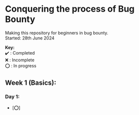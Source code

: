 # Conquering the process of Bug Bounty
Making this repository for beginners in bug bounty.   
Started: 28th June 2024

**Key:**  
   ✔️ : Completed  
   ❌ : Incomplete  
   ⭕ : In progress  

## Week 1 (Basics):
### Day 1:
- [⭕] []()
